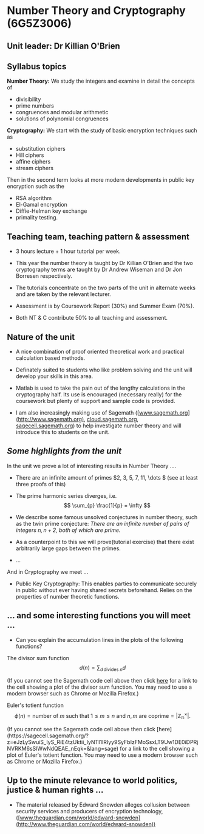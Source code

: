 # Number Theory and Cryptography (6G5Z3006)
## Unit leader: Dr Killian O'Brien

## Syllabus topics

**Number Theory:** We study the integers and examine in detail the concepts of

- divisibility
- prime numbers
- congruences and modular arithmetic
- solutions of polynomial congruences

**Cryptography:** We start with the study of basic encryption techniques such as

- substitution ciphers
- Hill ciphers
- affine ciphers
- stream ciphers

Then in the second term looks at more modern developments in public key encryption such as the

- RSA algorithm
- El-Gamal encryption
- Diffie-Helman key exchange
- primality testing.

## Teaching team, teaching pattern & assessment

* 3 hours lecture + 1 hour tutorial per week.

* This year the number theory is taught by Dr Killian O'Brien and the two cryptography terms are taught by Dr Andrew Wiseman and Dr Jon Borresen respectively.

* The tutorials concentrate on the two parts of the unit in alternate weeks and are taken by the relevant lecturer.

* Assessment is by Coursework Report (30%) and Summer Exam (70%).

* Both NT & C contribute 50% to all teaching and assessment.

## Nature of the unit

* A nice combination of proof oriented theoretical work and practical calculation based methods.

* Definately suited to students who like problem solving and the unit will develop your skills in this area.

* Matlab is used to take the pain out of the lengthy calculations in the cryptography half. Its use is encouraged (necessary really) for the coursework but plenty of support and sample code is provided.

* I am also increasingly making use of Sagemath ([www.sagemath.org](http://www.sagemath.org), [cloud.sagemath.org](https://cloud.sagemath.org), [sagecell.sagemath.org](https://sagecell.sagemath.org)) to help investigate number theory and will introduce this to students on the unit.

## *Some highlights from the unit*

In the unit we prove a lot of interesting results in Number Theory ....

* There are an infinite amount of primes $2, 3, 5, 7, 11, \dots $ (see at least three proofs of this)

* The prime harmonic series diverges, i.e.
$$ \sum_{p} \frac{1}{p} = \infty $$

* We describe some famous unsolved conjectures in number theory, such as the twin prime conjecture: *There are an infinite number of pairs of integers $n,n+2$, both of which are prime.*

* As a counterpoint to this we will prove(tutorial exercise) that there exist arbitrarily large gaps between the primes.

* ...

And in Cryptography we meet ...

* Public Key Cryptography: This enables parties to communicate securely in public without ever having shared secrets beforehand. Relies on the properties of number theoretic functions.

## ... and some interesting functions you will meet ...

* Can you explain the accumulation lines in the plots of the following functions?

The divisor sum function
$$d(n) = \sum_{d \, \text{divides }n} d$$

<div class="compute"><script type="text/x-sage">
list_plot([sum(divisors(k)) for k in range(1,10^4)], size =1)
</script></div>

(If you cannot see the Sagemath code cell above then click [here](https://sagecell.sagemath.org/?z=eJzLySwuiS_IyS_RiC4uzdVIySzLLM4vKtbI1tRUSMsvUshWyMxTKErMS0_VMNQxNIgz0YzVUSjOrEpVsDXUBACllBQF&lang=sage) for a link to the cell showing a plot of the divisor sum function. You may need to use a modern browser such as Chrome or Mozilla Firefox.)

Euler's totient function
$$\phi(n) = \text{number of $m$ such that $1 \leq m \leq n$ and $n,m$ are coprime} = |\mathbb{Z_n^\times}| .$$

<div class="compute"><script type="text/x-sage">
list_plot([euler_phi(k) for k in range(1,10^4)], size =1)
</script></div>
(If you cannot see the Sagemath code cell above then click [here](https://sagecell.sagemath.org/?z=eJzLySwuiS_IyS_RiE4tzUktii_IyNTI1lRIyy9SyFbIzFMoSsxLT9Uw1DE0iDPRjNVRKM6sSlWwNdQEAE_nEqk=&lang=sage) for a link to the cell showing a plot of Euler's totient function. You may need to use a modern browser such as Chrome or Mozilla Firefox.)

## Up to the minute relevance to world politics, justice & human rights ...
* The material released by Edward Snowden alleges collusion between security services and producers of encryption technology, ([www.theguardian.com/world/edward-snowden](http://www.theguardian.com/world/edward-snowden))




